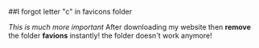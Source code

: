 ##I forgot letter "c" in favicons folder

*This is much more important*
After downloading my website then **remove** the folder **favions** instantly!
the folder doesn't work anymore!
